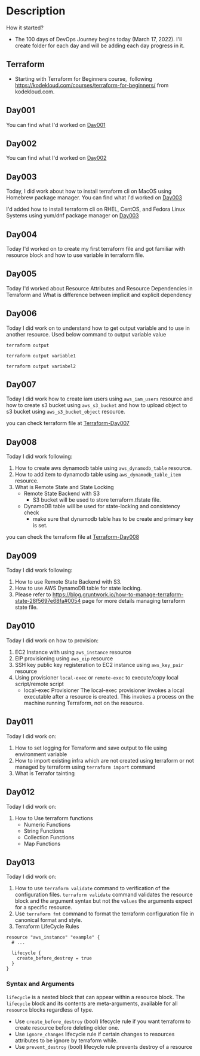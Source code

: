 # Description
How it started?
- The 100 days of DevOps Journey begins today (March 17, 2022). I'll create folder for each day and will be adding each day progress in it.

## Terraform

- Starting with Terraform for Beginners course,  following https://kodekloud.com/courses/terraform-for-beginners/ from kodekloud.com. 

## Day001

You can find what I'd worked on [Day001](Terraform-Day001/)

## Day002

You can find what I'd worked on [Day002](Terraform-Day002/)

## Day003

Today, I did work about how to install terraform cli on MacOS using Homebrew package manager. You can find what I'd worked on [Day003](Terraform-Day003/)

I'd added how to install terraform cli on RHEL, CentOS, and Fedora Linux Systems using yum/dnf package manager on [Day003](Terraform-Day003)

## Day004

Today I'd worked on to create my first terraform file and got familiar with resource block and how to use variable in terraform file.

## Day005

Today I'd worked about Resource Attributes and Resource Dependencies in Terraform and What is difference between implicit and explicit dependency

## Day006

Today I did work on to understand how to get output variable and to use in another resource. Used below command to output variable value

```
terraform output
```

```
terraform output variable1
```

```
terraform output variabel2
```

## Day007

Today I did work how to create iam users using `aws_iam_users` resource and how to create s3 bucket using `aws_s3_bucket` and how to upload object to s3 bucket using `aws_s3_bucket_object` resource.

you can check terraform file at [Terraform-Day007](Terraform-Day007/)

## Day008

Today I did work following:
1. How to create aws dynamodb table using `aws_dynamodb_table` resource.
2. How to add item to dynamodb table using `aws_dynamodb_table_item` resource.
3. What is Remote State and State Locking
    * Remote State Backend with S3
        * S3 bucket will be used to store terraform.tfstate file.
    * DynamoDB table will be used for state-locking and consistency check
        * make sure that dynamodb table has to be create and primary key is set.
    

you can check the terraform file at [Terraform-Day008](Terraform-Day008/)

## Day009

Today I did work following:
1. How to use Remote State Backend with S3.
2. How to use AWS DynamoDB table for state locking.
3. Please refer to https://blog.gruntwork.io/how-to-manage-terraform-state-28f5697e68fa#0054 page for more details managing terraform state file.

## Day010

Today I did work on how to provision:
1. EC2 Instance with using `aws_instance` resource
2. EIP provisioning using `aws_eip` resource
3. SSH key public key registeration to EC2 instance using `aws_key_pair` resource
4. Using provisioner `local-exec` or `remote-exec` to execute/copy local script/remote script
    * local-exec Provisioner
        The local-exec provisioner invokes a local executable after a resource is created. This invokes a process on the machine running Terraform, not on the resource.

## Day011
Today I did work on:
1. How to set logging for Terraform and save output to file using environment variable
2. How to import existing infra which are not created using terraform or not managed by terraform using `terraform import` command
3. What is Terrafor tainting

## Day012
Today I did work on:
1. How to Use terraform functions
    * Numeric Functions
    * String Functions
    * Collection Functions
    * Map Functions

## Day013

Today I did work on:
1. How to use `terraform validate` command to verification of the  configuration files. `terraform validate` command validates the resource block and the argument syntax but not the `values` the arguments expect for a specific resource.
2. Use `terraform fmt` command to format the terraform configuration file in canonical format and style.
3. Terraform LifeCycle Rules

```
resource "aws_instance" "example" {
  # ...

  lifecycle {
    create_before_destroy = true
  }
}
```
### Syntax and Arguments
`lifecycle` is a nested block that can appear within a resource block. The `lifecycle` block and its contents are meta-arguments, available for all `resource` blocks regardless of type.

* Use `create_before_destroy` (bool) lifecycle rule if you want terraform to create resource before deleting older one.
* Use `ignore_changes` lifecycle rule if certain changes to resources attributes to  be ignore by terraform while.
* Use `prevent_destroy` (bool) lifecycle rule prevents destroy of a resource
